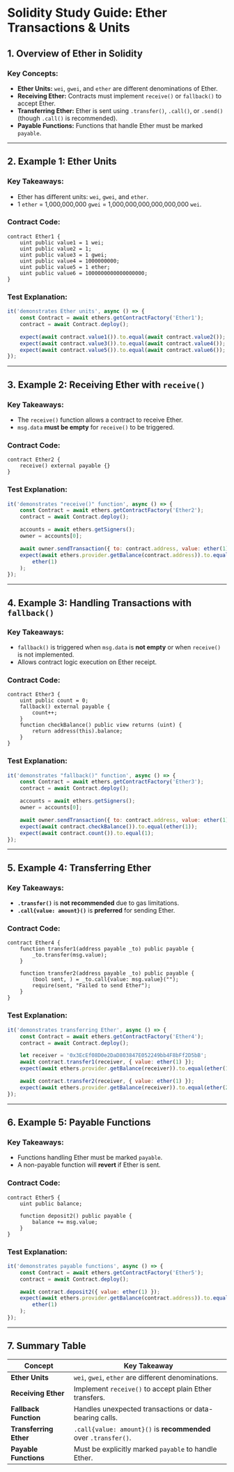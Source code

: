 # Solidity Study Guide: Ether Transactions & Units

## **1. Overview of Ether in Solidity**

### **Key Concepts:**

-   **Ether Units:** `wei`, `gwei`, and `ether` are different denominations of Ether.
-   **Receiving Ether:** Contracts must implement `receive()` or `fallback()` to accept Ether.
-   **Transferring Ether:** Ether is sent using `.transfer()`, `.call()`, or `.send()` (though `.call()` is recommended).
-   **Payable Functions:** Functions that handle Ether must be marked `payable`.

---

## **2. Example 1: Ether Units**

### **Key Takeaways:**

-   Ether has different units: `wei`, `gwei`, and `ether`.
-   1 `ether` = 1,000,000,000 `gwei` = 1,000,000,000,000,000,000 `wei`.

### **Contract Code:**

```solidity
contract Ether1 {
    uint public value1 = 1 wei;
    uint public value2 = 1;
    uint public value3 = 1 gwei;
    uint public value4 = 1000000000;
    uint public value5 = 1 ether;
    uint public value6 = 1000000000000000000;
}
```

### **Test Explanation:**

```javascript
it('demonstrates Ether units', async () => {
	const Contract = await ethers.getContractFactory('Ether1');
	contract = await Contract.deploy();

	expect(await contract.value1()).to.equal(await contract.value2());
	expect(await contract.value3()).to.equal(await contract.value4());
	expect(await contract.value5()).to.equal(await contract.value6());
});
```

---

## **3. Example 2: Receiving Ether with `receive()`**

### **Key Takeaways:**

-   The `receive()` function allows a contract to receive Ether.
-   `msg.data` **must be empty** for `receive()` to be triggered.

### **Contract Code:**

```solidity
contract Ether2 {
    receive() external payable {}
}
```

### **Test Explanation:**

```javascript
it('demonstrates "receive()" function', async () => {
	const Contract = await ethers.getContractFactory('Ether2');
	contract = await Contract.deploy();

	accounts = await ethers.getSigners();
	owner = accounts[0];

	await owner.sendTransaction({ to: contract.address, value: ether(1) });
	expect(await ethers.provider.getBalance(contract.address)).to.equal(
		ether(1)
	);
});
```

---

## **4. Example 3: Handling Transactions with `fallback()`**

### **Key Takeaways:**

-   `fallback()` is triggered when `msg.data` is **not empty** or when `receive()` is not implemented.
-   Allows contract logic execution on Ether receipt.

### **Contract Code:**

```solidity
contract Ether3 {
    uint public count = 0;
    fallback() external payable {
        count++;
    }
    function checkBalance() public view returns (uint) {
        return address(this).balance;
    }
}
```

### **Test Explanation:**

```javascript
it('demonstrates "fallback()" function', async () => {
	const Contract = await ethers.getContractFactory('Ether3');
	contract = await Contract.deploy();

	accounts = await ethers.getSigners();
	owner = accounts[0];

	await owner.sendTransaction({ to: contract.address, value: ether(1) });
	expect(await contract.checkBalance()).to.equal(ether(1));
	expect(await contract.count()).to.equal(1);
});
```

---

## **5. Example 4: Transferring Ether**

### **Key Takeaways:**

-   **`.transfer()`** is **not recommended** due to gas limitations.
-   **`.call{value: amount}()`** is **preferred** for sending Ether.

### **Contract Code:**

```solidity
contract Ether4 {
    function transfer1(address payable _to) public payable {
        _to.transfer(msg.value);
    }

    function transfer2(address payable _to) public payable {
        (bool sent, ) = _to.call{value: msg.value}("");
        require(sent, "Failed to send Ether");
    }
}
```

### **Test Explanation:**

```javascript
it('demonstrates transferring Ether', async () => {
	const Contract = await ethers.getContractFactory('Ether4');
	contract = await Contract.deploy();

	let receiver = '0x3EcEf08D0e2DaD803847E052249bb4F8bFf2D5bB';
	await contract.transfer1(receiver, { value: ether(1) });
	expect(await ethers.provider.getBalance(receiver)).to.equal(ether(1));

	await contract.transfer2(receiver, { value: ether(1) });
	expect(await ethers.provider.getBalance(receiver)).to.equal(ether(2));
});
```

---

## **6. Example 5: Payable Functions**

### **Key Takeaways:**

-   Functions handling Ether must be marked `payable`.
-   A non-payable function will **revert** if Ether is sent.

### **Contract Code:**

```solidity
contract Ether5 {
    uint public balance;

    function deposit2() public payable {
        balance += msg.value;
    }
}
```

### **Test Explanation:**

```javascript
it('demonstrates payable functions', async () => {
	const Contract = await ethers.getContractFactory('Ether5');
	contract = await Contract.deploy();

	await contract.deposit2({ value: ether(1) });
	expect(await ethers.provider.getBalance(contract.address)).to.equal(
		ether(1)
	);
});
```

---

## **7. Summary Table**

| Concept                | Key Takeaway                                                    |
| ---------------------- | --------------------------------------------------------------- |
| **Ether Units**        | `wei`, `gwei`, `ether` are different denominations.             |
| **Receiving Ether**    | Implement `receive()` to accept plain Ether transfers.          |
| **Fallback Function**  | Handles unexpected transactions or data-bearing calls.          |
| **Transferring Ether** | `.call{value: amount}()` is **recommended** over `.transfer()`. |
| **Payable Functions**  | Must be explicitly marked `payable` to handle Ether.            |
